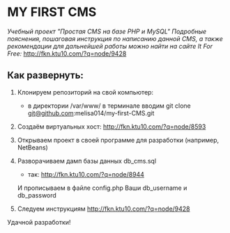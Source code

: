 # MY FIRST CMS
*Учебный проект "Простая CMS на базе PHP и MySQL"
Подробные пояснения, пошаговая инструкция по написанию данной CMS,
 а также рекомендации для дальнейшей работы можно найти на сайте It For Free:*
http://fkn.ktu10.com/?q=node/9428

## Как развернуть:

1) Клонируем репозиторий на свой компьютер:
    - в директории /var/www/ в терминале вводим 
        git clone git@github.com:melisa014/my-first-CMS.git

2) Создаём виртуальных хост:
    http://fkn.ktu10.com/?q=node/8593

3) Открываем проект в своей программе для разработки (например, NetBeans)

4) Разворачиваем дамп базы данных db_cms.sql
    - так: http://fkn.ktu10.com/?q=node/8944 

    И прописываем в файле config.php Ваши db_username и db_password

5) Следуем инструкциям http://fkn.ktu10.com/?q=node/9428

Удачной разработки!